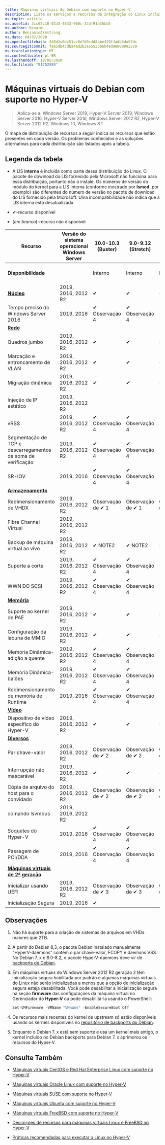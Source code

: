 ```yaml
---
title: Máquinas virtuais do Debian com suporte no Hyper-V
description: Lista os serviços e recursos de integração do Linux incluídos em cada versão
ms.topic: article
ms.assetid: 3cc62c10-02a3-4633-960c-23bf91a45bd5
ms.author: benarm
author: BenjaminArmstrong
ms.date: 04/07/2020
ms.openlocfilehash: 440d3c0dc51cc9e7d9c4d8abe439f4adb5da07dc
ms.sourcegitcommit: faa5db4cdba4ad2b3a65533b6b49d960080923c9
ms.translationtype: MT
ms.contentlocale: pt-BR
ms.lasthandoff: 10/06/2020
ms.locfileid: "91752888"
---
```

# <a name="supported-debian-virtual-machines-on-hyper-v"></a>Máquinas virtuais do Debian com suporte no Hyper-V

>Aplica-se a: Windows Server 2019, Hyper-V Server 2019, Windows Server 2016, Hyper-V Server 2016, Windows Server 2012 R2, Hyper-V Server 2012 R2, Windows 10, Windows 8.1

O mapa de distribuição de recursos a seguir indica os recursos que estão presentes em cada versão. Os problemas conhecidos e as soluções alternativas para cada distribuição são listados após a tabela.

## <a name="table-legend"></a>Legenda da tabela

* A LIS **interna** é incluída como parte dessa distribuição do Linux. O pacote de download do LIS fornecido pela Microsoft não funciona para essa distribuição, portanto não o instale. Os números de versão do módulo do kernel para a LIS interna (conforme mostrado por **lsmod**, por exemplo) são diferentes do número de versão no pacote de download do LIS fornecido pela Microsoft. Uma incompatibilidade não indica que a LIS interna está desatualizada.

* &#10004;-recurso disponível

* (*em branco*)-recurso não disponível

| **Recurso**                                                                                                                                  | **Versão do sistema operacional Windows Server** | **10.0-10.3 (Buster)** | **9.0-9.12 (Stretch)** | **8.0-8.11 (Jessie)** | **7.0-7.11 (Wheezy)** |
|----------------------------------------------------------------------------------------------------------------------------------------------|---------------------------------------------|-----------------------|-----------------------|-----------------------|-----------------------|
| **Disponibilidade**                                                                                                                             |                                             | Interno              | Interno              | Interno              | Interno (Observação 5)     |
| **[Núcleo](Feature-Descriptions-for-Linux-and-FreeBSD-virtual-machines-on-Hyper-V.md#core)**                                                   | 2019, 2016, 2012 R2          | &#10004;              | &#10004;              | &#10004;              | &#10004;              |
| Tempo preciso do Windows Server 2016                                                                                                            | 2019, 2016                                  | &#10004; Observação 4       | &#10004; Observação 4       |                       |                       |
| **[Rede](Feature-Descriptions-for-Linux-and-FreeBSD-virtual-machines-on-Hyper-V.md#networking)**                                       |                                             |                       |                       |                       |                       |
| Quadros jumbo                                                                                                                                 | 2019, 2016, 2012 R2          | &#10004;              | &#10004;              | &#10004;              | &#10004;              |
| Marcação e entroncamento de VLAN                                                                                                                    | 2019, 2016, 2012 R2          | &#10004;              | &#10004;              | &#10004;              | &#10004;              |
| Migração dinâmica                                                                                                                               | 2019, 2016, 2012 R2          | &#10004;              | &#10004;              | &#10004;              | &#10004;              |
| Injeção de IP estático                                                                                                                          | 2019, 2016, 2012 R2                   |                       |                       |                       |                       |
| vRSS                                                                                                                                         | 2019, 2016, 2012 R2                         | &#10004; Observação 4       | &#10004; Observação 4       |                       |                       |
| Segmentação de TCP e descarregamentos de soma de verificação                                                                                                       | 2019, 2016, 2012 R2          | &#10004; Observação 4       | &#10004; Observação 4       |                       |                       |
| SR-IOV                                                                                                                                       | 2019, 2016                                  | &#10004; Observação 4       | &#10004; Observação 4       |                       |                       |
| **[Armazenamento](Feature-Descriptions-for-Linux-and-FreeBSD-virtual-machines-on-Hyper-V.md#storage)**                                             |                                             |                       |                       |                       |                       |
| Redimensionamento de VHDX                                                                                                                                  | 2019, 2016, 2012 R2                         | Observação de &#10004; 1       | Observação de &#10004; 1       | Observação de &#10004; 1       | Observação de &#10004; 1       |
| Fibre Channel Virtual                                                                                                                        | 2019, 2016, 2012 R2                         |                       |                       |                       |                       |
| Backup de máquina virtual ao vivo                                                                                                                  | 2019, 2016, 2012 R2                         | &#10004; NOTE2 | &#10004; NOTE2 | &#10004; NOTE2 | &#10004; NOTE2 |
| Suporte a corte                                                                                                                                 | 2019, 2016, 2012 R2                         | &#10004; Observação 4       | &#10004; Observação 4       |                       |                       |
| WWN DO SCSI                                                                                                                                     | 2019, 2016, 2012 R2                         | &#10004; Observação 4       | &#10004; Observação 4       |                       |                       |
| **[Memória](Feature-Descriptions-for-Linux-and-FreeBSD-virtual-machines-on-Hyper-V.md#memory)**                                               |                                             |                       |                       |                       |                       |
| Suporte ao kernel de PAE                                                                                                                           | 2019, 2016, 2012 R2          | &#10004;              | &#10004;              | &#10004;              | &#10004;              |
| Configuração da lacuna de MMIO                                                                                                                    | 2019, 2016, 2012 R2                         | &#10004;              | &#10004;              | &#10004;              | &#10004;              |
| Memória Dinâmica-adição a quente                                                                                                                     | 2019, 2016, 2012 R2                   | &#10004; Observação 4       | &#10004; Observação 4       |                       |                       |
| Memória Dinâmica-balões                                                                                                                  | 2019, 2016, 2012 R2                   | &#10004; Observação 4       | &#10004; Observação 4       |                       |                       |
| Redimensionamento de memória de Runtime                                                                                                                        | 2019, 2016                                  | &#10004; Observação 4       | &#10004; Observação 4       |                       |                       |
| **[Vídeo](Feature-Descriptions-for-Linux-and-FreeBSD-virtual-machines-on-Hyper-V.md#video)**                                                 |                                             |                       |                       |                       |                       |
| Dispositivo de vídeo específico do Hyper-V                                                                                                                | 2019, 2016, 2012 R2          | &#10004;              | &#10004;              | &#10004;              |                       |
| **[Diversos](Feature-Descriptions-for-Linux-and-FreeBSD-virtual-machines-on-Hyper-V.md#miscellaneous)**                                 |                                             |                       |                       |                       |                       |
| Par chave-valor                                                                                                                               | 2019, 2016, 2012 R2          | Observação de &#10004; 2       | Observação de &#10004; 2       | Observação de &#10004; 2       |                       |
| Interrupção não mascarável                                                                                                                       | 2019, 2016, 2012 R2                         | &#10004;              | &#10004;              | &#10004;              |                       |
| Cópia de arquivo do host para o convidado                                                                                                                 | 2019, 2016, 2012 R2                         | Observação de &#10004; 2       | Observação de &#10004; 2       | Observação de &#10004; 2       |                       |
| comando lsvmbus                                                                                                                              | 2019, 2016, 2012 R2          |                       |                       |                       |                       |
| Soquetes do Hyper-V                                                                                                                              | 2019, 2016                                  | &#10004; Observação 4       | &#10004; Observação 4       |                       |                       |
| Passagem de PCI/DDA                                                                                                                          | 2019, 2016                                  | &#10004; Observação 4       | &#10004; Observação 4       |                       |                       |
| **[Máquinas virtuais de 2ª geração](Feature-Descriptions-for-Linux-and-FreeBSD-virtual-machines-on-Hyper-V.md#generation-2-virtual-machines)** |                                             |                       |                       |                       |                       |
| Inicializar usando UEFI                                                                                                                              | 2019, 2016, 2012 R2                         | Observação de &#10004; 3       | Observação de &#10004; 3       | Observação de &#10004; 3       |                       |
| Inicialização Segura                                                                                                                                  | 2019, 2016                                  | &#10004;              |                       |                       |                       |


## <a name="notes"></a>Observações

1. Não há suporte para a criação de sistemas de arquivos em VHDs maiores que 2TB.

2. A partir do Debian 8,3, o pacote Debian instalado manualmente "HyperV-daemons" contém o par chave-valor, FCOPY e daemons VSS. No Debian 7. x e 8.0-8.2, o pacote HyperV-daemons deve vir de [backports de Debian](https://wiki.debian.org/Backports).

3. Em máquinas virtuais do Windows Server 2012 R2 geração 2 têm inicialização segura habilitada por padrão e algumas máquinas virtuais do Linux não serão inicializadas a menos que a opção de inicialização segura esteja desabilitada. Você pode desabilitar a inicialização segura na seção **firmware** das configurações da máquina virtual no Gerenciador do **Hyper-V** ou pode desabilitá-la usando o PowerShell:

   ```Powershell
   Set-VMFirmware -VMName "VMname" -EnableSecureBoot Off
   ```
4. Os recursos mais recentes do kernel de upstream só estão disponíveis usando os kernels disponíveis no [repositório de backports do Debian](https://wiki.debian.org/Backports).

5. Enquanto o Debian 7. x está sem suporte e usa um kernel mais antigo, o kernel incluído no Debian backports para Debian 7. x aprimorou os recursos do Hyper-V.

## <a name="see-also"></a>Consulte Também

* [Máquinas virtuais CentOS e Red Hat Enterprise Linux com suporte no Hyper-V](Supported-CentOS-and-Red-Hat-Enterprise-Linux-virtual-machines-on-Hyper-V.md)

* [Máquinas virtuais Oracle Linux com suporte no Hyper-V](Supported-Oracle-Linux-virtual-machines-on-Hyper-V.md)

* [Máquinas virtuais SUSE com suporte no Hyper-V](Supported-SUSE-virtual-machines-on-Hyper-V.md)

* [Máquinas virtuais Ubuntu com suporte no Hyper-V](Supported-Ubuntu-virtual-machines-on-Hyper-V.md)

* [Máquinas virtuais FreeBSD com suporte no Hyper-V](Supported-FreeBSD-virtual-machines-on-Hyper-V.md)

* [Descrições de recursos para máquinas virtuais Linux e FreeBSD no Hyper-V](Feature-Descriptions-for-Linux-and-FreeBSD-virtual-machines-on-Hyper-V.md)

* [Práticas recomendadas para executar o Linux no Hyper-V](Best-Practices-for-running-Linux-on-Hyper-V.md)
